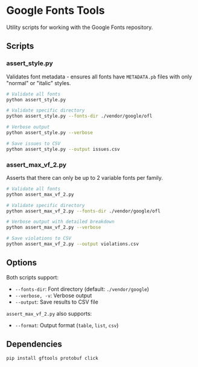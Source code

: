 # Google Fonts Tools

Utility scripts for working with the Google Fonts repository.

## Scripts

### assert_style.py

Validates font metadata - ensures all fonts have `METADATA.pb` files with only "normal" or "italic" styles.

```bash
# Validate all fonts
python assert_style.py

# Validate specific directory
python assert_style.py --fonts-dir ./vendor/google/ofl

# Verbose output
python assert_style.py --verbose

# Save issues to CSV
python assert_style.py --output issues.csv
```

### assert_max_vf_2.py

Asserts that there can only be up to 2 variable fonts per family.

```bash
# Validate all fonts
python assert_max_vf_2.py

# Validate specific directory
python assert_max_vf_2.py --fonts-dir ./vendor/google/ofl

# Verbose output with detailed breakdown
python assert_max_vf_2.py --verbose

# Save violations to CSV
python assert_max_vf_2.py --output violations.csv
```

## Options

Both scripts support:
- `--fonts-dir`: Font directory (default: `./vendor/google`)
- `--verbose, -v`: Verbose output
- `--output`: Save results to CSV file

`assert_max_vf_2.py` also supports:
- `--format`: Output format (`table`, `list`, `csv`)

## Dependencies

```bash
pip install gftools protobuf click
```
